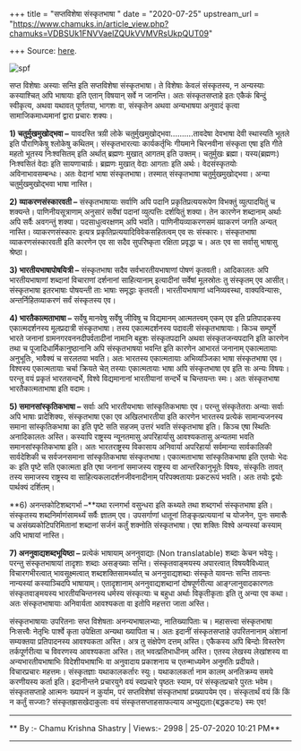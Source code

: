 +++
title = "सप्तविशेषा संस्कृतभाषा "
date = "2020-07-25"
upstream_url = "https://www.chamuks.in/article_view.php?chamuks=VDBSUk1FNVVaelZQUkVVMVRsUkpQUT09"

+++
Source: [here](https://www.chamuks.in/article_view.php?chamuks=VDBSUk1FNVVaelZQUkVVMVRsUkpQUT09).



![spf](article_img/CHAMU-1595695874jethat_chamu_ks.jpg)

सप्त विशेषाः अस्याः सन्ति इति सप्तविशेषा संस्कृतभाषा। ते विशेषाः केवलं
संस्कृतस्य, न अन्यस्याः कस्याश्चित् अपि भाषायाः इति एतान् विषयान् सर्वे
न जानन्ति। अतः संस्कृतसप्ताहे इतः एकैकं बिन्दुं स्वीकृत्य, अथवा यथावत्
पूर्णतया, भागशः वा, संस्कृतेन अथवा अन्यभाषया अनुवादं कृत्वा
सामाजिकमाध्यमानां द्वारा प्रचारः शक्यः।  
  
**1) चतुर्मुखमुखोद्भवा –** यावदस्ति त्रय़ी लोके
चतुर्मुखमुखोद्भवा..........तावदेषा देवभाषा देवी स्थास्यति भूतले इति
पौराणिकेषु श्लोकेषु कथितम्। संस्कृतभारत्याः कार्यकर्तृभिः गीयमाने
चिरनवीना संस्कृता एषा इति गीते महतो भूतस्य निःश्वसितम् इति अर्थात्
ब्रह्मणः मुखात् आगतम् इति उक्तम्। चतुर्मुखः ब्रह्मा। यस्य(ब्रह्मणः)
निःश्वसितं वेदाः इति सायणाचार्य़ः। ब्रह्मणः मुखात् वेदाः आगताः इति अर्थः।
वेदसंस्कृतयोः अविनाभावसम्बन्धः। अतः वेदानां भाषा संस्कृतभाषा। तस्मात्
संस्कृतभाषा चतुर्मुखमुखोद्भवा। अन्या चतुर्मुखमुखोद्भवा भाषा नास्ति।  
  
**2) व्याकरणसंस्कारवती –** संस्कृतभाषायाः सर्वाणि अपि पदानि
प्रकृतिप्रत्ययरूपेण विभक्तुं व्युत्पादयितुं च शक्यन्ते।
पाणिनीयसूत्राणाम् अनुसारं सर्वेषां पदानां व्युत्पत्तिः दर्शयितुं शक्या।
तेन कारणेन शब्दानाम् अर्थाः अपि सर्वैः अवगन्तुं शक्या। पदसाधुत्वरक्षणम्
अपि भवति। पाणिनीयव्याकरणसमं व्य़ाकरणं जगति अन्यत् नास्ति। व्याकरणसंस्कारः
इत्यत्र प्रकृतिप्रत्ययादिविवेकसहितत्वम् एव सः संस्कारः। संस्कृतभाषा
व्याकरणसंस्कारवती इति कारणेन एव सा सदैव सुपरिष्कृता रक्षिता प्रवृद्धा च।
अतः एव सा सर्वासु भाषासु श्रेष्ठा।  
  
**3) भारतीयभाषापोषयित्री –** संस्कृतभाषा सदैव सर्वभारतीयभाषाणां पोषणं
कृतवती। आदिकालतः अपि भारतीयभाषाणां शब्दानां विचाराणां दर्शनानां
साहित्यानाम् इत्यादीनां सर्वेषां मूलस्रोतः तु संस्कृतम् एव आसीत्।
संस्कृतभाषा इतरभाषाः पोषयन्ती ताः भाषाः समृद्धाः कृतवती। भारतीयभाषाणां
ध्वनिव्यवस्था, वाक्यविन्यासः, अन्तर्निहितव्याकरणं सर्वं संस्कृतस्य एव।  
  
**4) भारतैकात्मताभाषा –** सर्वेषु मानवेषु सर्वेषु जीविषु च विद्यमानम्
आत्मतत्त्वम् एकम् एव इति प्रतिपादकस्य एकात्मदर्शनस्य मूलप्रदात्री
संस्कृतभाषा। तस्य एकात्मदर्शनस्य पदावली संस्कृतभाषायाः। किञ्च सम्पूर्णे
भारते जनानां ग्रामनगरवननदीपर्वतादीनां नामानि बहुशः संस्कृतपदानि अथवा
संस्कृतजन्यपदानि इति कारणेन तथा च पूजादिधार्मिकानुष्ठानानि अपि
संस्कृतभाषया भवन्ति इति कारणेन आभारतं जनानाम् एकात्मतायाः अनुभूतिः,
भावैक्यं च सरलतया भवति। अतः भारतस्य एकात्मतायाः अभिव्यञ्जिका भाषा
संस्कृतभाषा एव। विश्वस्य एकात्मतायाः चर्चा क्रियते चेत् तस्याः
एकात्मतायाः भाषा अपि संस्कृतभाषा एव इति सः अन्यः विषयः। परन्तु वयं
प्रकृतं भारतसन्दर्भे, विश्वे विद्यमानानां भारतीयानां सन्दर्भे च
चिन्तयन्तः स्मः। अतः संस्कृतभाषा भारतैकात्मताभाषा इति वदामः।  
  
**5) समानसांस्कृतिकभाषा –** सर्वाः अपि भारतीयभाषाः सांस्कृतिकभाषाः एव।
परन्तु संस्कृतेतराः अन्याः सर्वाः अपि भाषाः प्रादेशिक्यः, संस्कृतभाषा
एका एव अखिलभारतीया इति कारणेन भारतस्य प्रत्येकं सामान्यजनस्य समाना
सांस्कृतिकभाषा का इति पृष्टे सति सहजम् उत्तरं भवति संस्कृतभाषा इति।
किञ्च एषा स्थितिः अनादिकालतः अस्ति। कस्यापि राष्ट्रस्य न्यूनतमासु
अपरिहार्यासु आवश्यकतासु अन्यतमा भवति समानसांस्कृतिकभाषा इति। अतः
भारतराष्ट्रस्य विकासाय अनिवार्या अपरिहार्या सर्वमान्या सार्वकालिकी
सार्वदेशिकी च सर्वजनसमाना सांस्कृतिकभाषा संस्कृतभाषा। एकात्मताभाषा
सांस्कृतिकभाषा इति एतयोः भेदः कः इति पृष्टे सति एकात्मता इति एषा जनानां
समाजस्य राष्ट्रस्य वा आन्तरिकानुभूतेः विषयः, संस्कृतिः तावत् तस्य
समाजस्य राष्ट्रस्य वा साहित्यकलादर्शनजीवनादीनाम् परिपक्वतायाः प्रकटरूपं
भवति। अतः तयोः द्वयोः पार्थक्यं दर्शितम्।  
  
**6) अनन्तकोटिशब्दगर्भा –**यथा रत्नगर्भा वसुन्धरा इति कथ्यते तथा
शब्दगर्भा संस्कृतभाषा इति। संस्कृतस्य शब्दनिर्माणंसामर्थ्यं सर्वैः
ज्ञातम् एव। उपसर्गाणां धातूनां तिङ्कृत्प्रत्ययानां च योजनेन, पुनः समासैः
च असंख्यकोटिपरिमितानां शब्दानां सर्जनं कर्तुं शक्नोति संस्कृतभाषा। एषा
शक्तिः विश्वे अन्यस्यां कस्याम् अपि भाषायां नास्ति।  
  
**7) अननुवाद्यशब्दभूयिष्ठा –** प्रत्येकं भाषायाम् अननुवाद्याः (Non
translatable) शब्दाः केचन भवेयुः। परन्तु संस्कृतभाषायां तादृशाः शब्दाः
असङ्ख्याः सन्ति। संस्कृतवाङ्मयस्य अपारत्वात् विषयवैविध्यात्
विचारगभीरत्वात् भावसूक्ष्मत्वात् शब्दशक्तिसामर्थ्यात् च अननुवाद्यशब्दाः
संस्कृते यावन्तः सन्ति तावन्तः नान्यस्यां कस्याञ्चिदपि भाषायाम्।
एतादृशानाम् अननुवाद्यशब्दानां दोषपूर्णरीत्या आङ्ग्लानुवादकारणतः
संस्कृतवाङ्मयस्य भारतीयचिन्तनस्य धर्मस्य संस्कृत्याः च बहुधा अर्थाः
विकृतीकृताः इति तु अन्या एव कथा। अतः संस्कृतभाषायाः अनिवार्यता आवश्यकता
वा इतोपि महत्तरा जाता अस्ति।  
  
संस्कृतभाषायाः उपरितनाः सप्त विशेषताः अनन्यभाषालभ्याः, नातिख्यापिताः च।
महासत्त्वा संस्कृतभाषा निःसत्त्वैः नेतृभिः पार्श्वे कृता उपेक्षिता
अन्यथा ख्यापिता च। अतः इदानीं संस्कृतसप्ताहे उपरितनानाम् अंशानां
सम्यक्तया प्रतिपादनस्य आवश्यकता अस्ति। अत्र तु संक्षेपेण दत्तम् अस्ति।
एकैकस्य अपि बिन्दोः विस्तरेण तर्कपूर्णरीत्या च विवरणस्य आवश्यकता अस्ति।
तत् भवत्प्रतिभाधीनम् अस्ति। एतस्य लेखस्य लेखांशस्य वा अन्यभारतीयभाषाभिः
विदेशीयभाषाभिः वा अनुवादाय प्रकाशनाय च एतन्माध्यमेन अनुमतिः प्रदीयते।
विचारप्रचारः महत्तमः। संस्कृतज्ञाः यथाकालकर्तारः स्युः। यथाकालकर्ता नाम
कालम् अनतिक्रम्य समये करणीयस्य कर्ता इति। इदानीन्तने प्रचारयुगे वयं
स्वप्रचारे पृष्ठतः स्याम, परं संस्कृतप्रचारे पुरतः भवेम। संस्कृतसप्ताहे
आत्मनः ख्यापनं न कुर्याम, परं सप्तविशेषां संस्कृतभाषां प्रख्यापयेम एव।
संस्कृतार्थं वयं किं किं न कर्तुं सज्जाः? संस्कृतह्रासखेदाकुलाः वयं
संस्कृतसप्ताहसाफल्याय अभ्युद्यताः(बद्धकटयः) स्मः एव!  

------------------------------------------------------------------------

** By :- Chamu Krishna Shastry \| Views:- 2998 \| 25-07-2020 10:21
PM**  

------------------------------------------------------------------------

